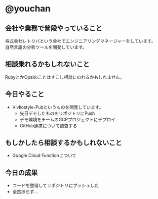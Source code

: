 # @youchan

## 会社や業務で普段やっていること

株式会社レトリバという会社でエンジニアリングマネージャーをしています。  
自然言語の分析ツールを開発しています。

## 相談乗れるかもしれないこと

RubyとかOpalのことはすこし相談にのれるかもしれません。

## 今日やること

* Vivliostyle-Pubというものを開発しています。
  * 先日デモしたものをリポジトリにPush
  * デモ環境をチームのGCPプロジェクトにデプロイ
  * GitHub連携について調査する

## もしかしたら相談するかもしれないこと

* Google Cloud Functionについて

## 今日の成果

* コードを整理してリポジトリにプッシュした
* 全然捗らず…
